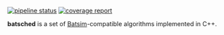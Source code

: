 [![pipeline status](https://framagit.org/batsim/batsched/badges/master/pipeline.svg)](https://framagit.org/batsim/batsched/pipelines)
[![coverage report](https://framagit.org/batsim/batsched/badges/master/coverage.svg)](http://batsim.gforge.inria.fr/batsched/coverage/)

**batsched** is a set of [Batsim]-compatible algorithms implemented in C++.

[Batsim]: https://framagit.org/batsim/batsim/
